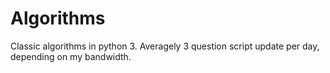 # Algorithms
Classic algorithms in python 3. Averagely 3 question script update per day, depending on my bandwidth. 


